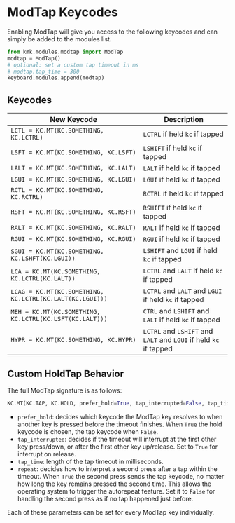 # ModTap Keycodes
Enabling ModTap will give you access to the following keycodes and can simply be
added to the modules list.

```python
from kmk.modules.modtap import ModTap
modtap = ModTap()
# optional: set a custom tap timeout in ms
# modtap.tap_time = 300
keyboard.modules.append(modtap)
```

## Keycodes

|New Keycode                                              | Description                                                     |
|---------------------------------------------------------|-----------------------------------------------------------------|
|`LCTL = KC.MT(KC.SOMETHING, KC.LCTRL)`                   |`LCTRL` if held `kc` if tapped                                   |
|`LSFT = KC.MT(KC.SOMETHING, KC.LSFT)`                    |`LSHIFT` if held `kc` if tapped                                  |
|`LALT = KC.MT(KC.SOMETHING, KC.LALT)`                    |`LALT` if held `kc` if tapped                                    |
|`LGUI = KC.MT(KC.SOMETHING, KC.LGUI)`                    |`LGUI` if held `kc` if tapped                                    |
|`RCTL = KC.MT(KC.SOMETHING, KC.RCTRL)`                   |`RCTRL` if held `kc` if tapped                                   |
|`RSFT = KC.MT(KC.SOMETHING, KC.RSFT)`                    |`RSHIFT` if held `kc` if tapped                                  |
|`RALT = KC.MT(KC.SOMETHING, KC.RALT)`                    |`RALT` if held `kc` if tapped                                    |
|`RGUI = KC.MT(KC.SOMETHING, KC.RGUI)`                    |`RGUI` if held `kc` if tapped                                    |
|`SGUI = KC.MT(KC.SOMETHING, KC.LSHFT(KC.LGUI))`          |`LSHIFT` and `LGUI` if held `kc` if tapped                       |
|`LCA = KC.MT(KC.SOMETHING, KC.LCTRL(KC.LALT))`           |`LCTRL` and `LALT` if held `kc` if tapped                        |
|`LCAG = KC.MT(KC.SOMETHING, KC.LCTRL(KC.LALT(KC.LGUI)))` |`LCTRL` and `LALT` and `LGUI` if held `kc` if tapped             |
|`MEH = KC.MT(KC.SOMETHING, KC.LCTRL(KC.LSFT(KC.LALT)))`  |`CTRL` and `LSHIFT` and `LALT` if held `kc` if tapped            |
|`HYPR = KC.MT(KC.SOMETHING, KC.HYPR)`                    |`LCTRL` and `LSHIFT` and `LALT` and `LGUI` if held `kc` if tapped|

## Custom HoldTap Behavior
The full ModTap signature is as follows:
```python
KC.MT(KC.TAP, KC.HOLD, prefer_hold=True, tap_interrupted=False, tap_time=None, repeat=True)
```
* `prefer_hold`: decides which keycode the ModTap key resolves to when another
  key is pressed before the timeout finishes. When `True` the hold keycode is
  chosen, the tap keycode when `False`.
* `tap_interrupted`: decides if the timeout will interrupt at the first other
  key press/down, or after the first other key up/release. Set to `True` for
  interrupt on release.
* `tap_time`: length of the tap timeout in milliseconds.
* `repeat`: decides how to interpret a second press after a tap within the
  timeout. When `True` the second press sends the tap keycode, no matter
  how long the key remains pressed the second time. This allows the operating
  system to trigger the autorepeat feature. Set it to `False` for handling
  the second press as if no tap happened just before.

Each of these parameters can be set for every ModTap key individually.
